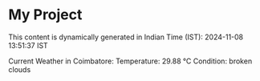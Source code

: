 # My Project

This content is dynamically generated in Indian Time (IST): 2024-11-08 13:51:37 IST


Current Weather in Coimbatore:
Temperature: 29.88 °C
Condition: broken clouds
